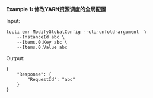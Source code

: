 **Example 1: 修改YARN资源调度的全局配置**



Input: 

```
tccli emr ModifyGlobalConfig --cli-unfold-argument  \
    --InstanceId abc \
    --Items.0.Key abc \
    --Items.0.Value abc
```

Output: 
```
{
    "Response": {
        "RequestId": "abc"
    }
}
```

